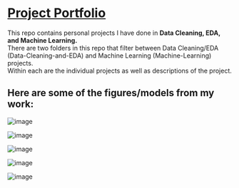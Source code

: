# <u>Project Portfolio</u>

This repo contains personal projects I have done in **Data Cleaning, EDA, and Machine Learning.** <br>
There are two folders in this repo that filter between Data Cleaning/EDA (Data-Cleaning-and-EDA) and Machine Learning (Machine-Learning) projects. <br>
Within each are the individual projects as well as descriptions of the project.
<br>

## Here are some of the figures/models from my work:
![image](https://user-images.githubusercontent.com/87658834/230678501-f32f1b3c-7108-4966-81c7-7eb32af217b1.png)

![image](https://user-images.githubusercontent.com/87658834/230678589-1bfd184f-3263-4cfd-8026-21b26655878e.png)

![image](https://user-images.githubusercontent.com/87658834/230678619-6fe29c2b-7d30-4143-ab7b-040a49ee665e.png)

![image](https://user-images.githubusercontent.com/87658834/230678696-493d03e3-31da-4b0f-8200-a1eb84055c38.png)

![image](https://user-images.githubusercontent.com/87658834/230678802-e5b151a9-dc6b-4d9a-9778-ac71a2a004a5.png)
